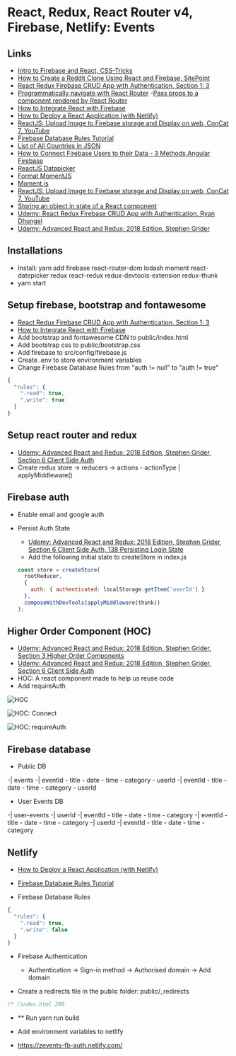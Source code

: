 # React, Redux, React Router v4, Firebase, Netlify: Events

## Links
- [Intro to Firebase and React, CSS-Tricks](https://css-tricks.com/intro-firebase-react/)
- [How to Create a Reddit Clone Using React and Firebase, SitePoint](https://www.sitepoint.com/reddit-clone-react-firebase/)
- [React Redux Firebase CRUD App with Authentication, Section 1: 3](https://www.udemy.com/react-redux-firebase/learn/v4/t/lecture/9249426?start=0)
- [Programmatically navigate with React Router](https://tylermcginnis.com/react-router-programmatically-navigate/)
-[Pass props to a component rendered by React Router](https://tylermcginnis.com/react-router-pass-props-to-components/)
- [How to Integrate React with Firebase](https://www.youtube.com/watch?v=vmLaZafaw9E&index=6&list=PLbG4OyfwIxjFKJE_ZVZxsSt1ESc9S7kFb)
- [How to Deploy a React Application (with Netlify)](https://www.youtube.com/watch?v=lCcBEDPTk4o&index=10&list=PLbG4OyfwIxjFKJE_ZVZxsSt1ESc9S7kFb)
- [ReactJS: Upload Image to Firebase storage and Display on web, ConCat 7, YouTube](https://www.youtube.com/watch?v=YR4roPyfDQU)
- [Firebase Database Rules Tutorial](https://www.youtube.com/watch?v=qLrDWBKTUZo)
- [List of All Countries in JSON](https://dzone.com/articles/list-of-all-countries-in-json)
- [How to Connect Firebase Users to their Data - 3 Methods,Angular Firebase](https://www.youtube.com/watch?v=2ciHixbc4HE)
- [ReactJS Datapicker](https://www.npmjs.com/package/react-datepicker)
- [Format MomentJS](https://stackoverflow.com/questions/37993202/moment-js-with-react-js-es6)
- [Moment.js](https://momentjs.com)
- [ReactJS: Upload Image to Firebase storage and Display on web, ConCat 7, YouTube](https://www.youtube.com/watch?v=YR4roPyfDQU)
- [Storing an object in state of a React component](https://stackoverflow.com/questions/27105257/storing-an-object-in-state-of-a-react-component)
- [Udemy: React Redux Firebase CRUD App with Authentication, Ryan Dhungel](https://www.udemy.com/react-redux-firebase/)
- [Udemy: Advanced React and Redux: 2018 Edition, Stephen Grider](https://www.udemy.com/react-redux-tutorial/)

## Installations
- Install: yarn add firebase react-router-dom lodash moment react-datepicker redux react-redux redux-devtools-extension redux-thunk
- yarn start

## Setup firebase, bootstrap and fontawesome
- [React Redux Firebase CRUD App with Authentication, Section 1: 3](https://www.udemy.com/react-redux-firebase/learn/v4/t/lecture/9249426?start=0)
- [How to Integrate React with Firebase](https://www.youtube.com/watch?v=vmLaZafaw9E&index=6&list=PLbG4OyfwIxjFKJE_ZVZxsSt1ESc9S7kFb)
- Add bootstrap and fontawesome CDN to public/index.html
- Add bootstrap css to public/bootstrap.css
- Add firebase to src/config/firebase.js
- Create .env to store environment variables
- Change Firebase Database Rules from "auth != null" to "auth != true"

```javascript
{
  "rules": {
    ".read": true,
    ".write": true
  }
}
```

## Setup react router and redux
- [Udemy: Advanced React and Redux: 2018 Edition, Stephen Grider, Section 6 Client Side Auth](https://www.udemy.com/react-redux-tutorial/learn/v4/t/lecture/10476500?start=0)
- Create redux store -> reducers -> actions - actionType | applyMiddleware()

## Firebase auth
- Enable email and google auth
- Persist Auth State
  - [Udemy: Advanced React and Redux: 2018 Edition, Stephen Grider, Section 6 Client Side Auth, 138 Persisting Login State](https://www.udemy.com/react-redux-tutorial/learn/v4/t/lecture/10476508?start=0)
  - Add the following initial state to createStore in index.js

  ```javascript
  const store = createStore(
    rootReducer,
    {
      auth: { authenticated: localStorage.getItem('userId') }
    },
    composeWithDevTools(applyMiddleware(thunk))
  );
  ```

## Higher Order Component (HOC)
- [Udemy: Advanced React and Redux: 2018 Edition, Stephen Grider, Section 3 Higher Order Components](https://www.udemy.com/react-redux-tutorial/learn/v4/t/lecture/10476344?start=0)
- [Udemy: Advanced React and Redux: 2018 Edition, Stephen Grider, Section 6 Client Side Auth](https://www.udemy.com/react-redux-tutorial/learn/v4/t/lecture/10476500?start=0)
- HOC: A react component made to help us reuse code
- Add requireAuth

![HOC](images/hoc.png)

![HOC: Connect](images/hoc-connect.png)

![HOC: requireAuth](images/hoc-requireAuth.png)

## Firebase database
- Public DB

-| events
  -| eventId
    - title
    - date
    - time
    - category
    - userId
  -| eventId
    - title
    - date
    - time
    - category
    - userId

- User Events DB

-| user-events
  -| userId
    -| eventId
      - title
      - date
      - time
      - category
    -| eventId
      - title
      - date
      - time
      - category
  -| userId
    -| eventId
      - title
      - date
      - time
      - category

## Netlify
- [How to Deploy a React Application (with Netlify)](https://www.youtube.com/watch?v=lCcBEDPTk4o&index=10&list=PLbG4OyfwIxjFKJE_ZVZxsSt1ESc9S7kFb)
- [Firebase Database Rules Tutorial](https://www.youtube.com/watch?v=qLrDWBKTUZo)

- Firebase Database Rules

```javascript
{
  "rules": {
    ".read": true,
    ".write": false
  }
}
```

- Firebase Authentication
  - Authentication -> Sign-in method -> Authorised domain -> Add domain

- Create a redirects file in the public folder: public/_redirects

```javascript
/* /index.html 200
```
- ** Run yarn run build
- Add environment variables to netlify

- https://zevents-fb-auth.netlify.com/
